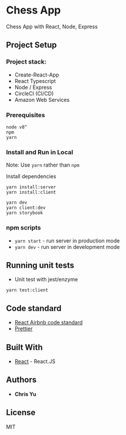 # Chess App

Chess App with React, Node, Express

## Project Setup

### Project stack:

- Create-React-App
- React Typescript
- Node / Express
- CircleCI (CI/CD)
- Amazon Web Services

### Prerequisites

```
node v8^
npm
yarn
```

### Install and Run in Local

Note: Use `yarn` rather than `npm`

Install dependencies

```
yarn install:server
yarn install:client
```

```
yarn dev
yarn client:dev
yarn storybook
```

### npm scripts

- `yarn start` - run server in production mode
- `yarn dev` - run server in development mode

## Running unit tests

- Unit test with jest/enzyme

```
yarn test:client
```

## Code standard

- [React Airbnb code standard](https://github.com/airbnb/javascript/tree/master/react)
- [Prettier](https://prettier.io/)

## Built With

- [React](https://reactjs.org) - React.JS

## Authors

- **Chris Yu**

## License

MIT
